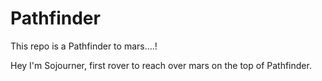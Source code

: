 # Pathfinder
This repo is a Pathfinder to mars....!

Hey I'm Sojourner, first rover to reach over mars on the top of Pathfinder.